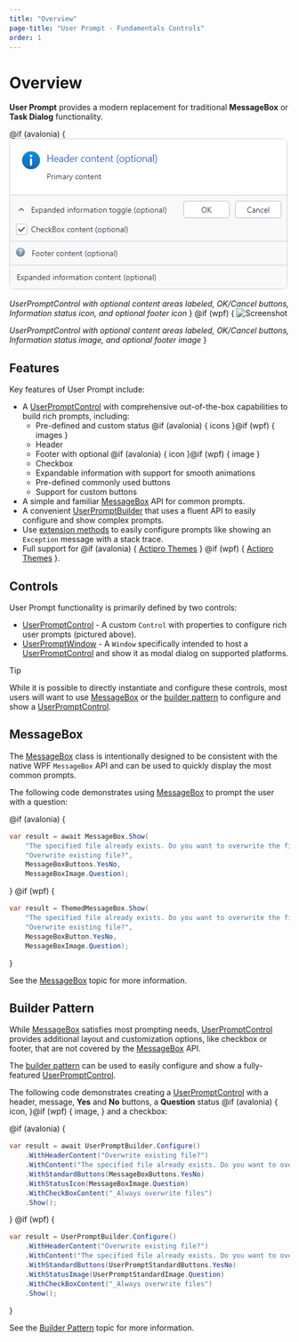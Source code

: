 ```yaml
---
title: "Overview"
page-title: "User Prompt - Fundamentals Controls"
order: 1
---
```

# Overview

**User Prompt** provides a modern replacement for traditional **MessageBox** or **Task Dialog** functionality.

@if (avalonia) {
![Screenshot](../images/user-prompt.png)

*UserPromptControl with optional content areas labeled, OK/Cancel buttons, Information status icon, and optional footer icon*
}
@if (wpf) {
![Screenshot](../../images/user-prompt.png)

*UserPromptControl with optional content areas labeled, OK/Cancel buttons, Information status image, and optional footer image*
}

## Features

Key features of User Prompt include:
- A [UserPromptControl](xref:@ActiproUIRoot.Controls.UserPromptControl) with comprehensive out-of-the-box capabilities to build rich prompts, including:
  - Pre-defined and custom status @if (avalonia) { icons }@if (wpf) { images }
  - Header
  - Footer with optional @if (avalonia) { icon }@if (wpf) { image }
  - Checkbox
  - Expandable information with support for smooth animations
  - Pre-defined commonly used buttons
  - Support for custom buttons
- A simple and familiar [MessageBox](message-box.md) API for common prompts.
- A convenient [UserPromptBuilder](builder-pattern.md) that uses a fluent API to easily configure and show complex prompts.
- Use [extension methods](extension-methods.md) to easily configure prompts like showing an `Exception` message with a stack trace.
- Full support for @if (avalonia) { [Actipro Themes](../../themes/index.md) } @if (wpf) { [Actipro Themes](../../../themes/index.md) }.

## Controls

User Prompt functionality is primarily defined by two controls:

- [UserPromptControl](xref:@ActiproUIRoot.Controls.UserPromptControl) - A custom `Control` with properties to configure rich user prompts (pictured above).
- [UserPromptWindow](xref:@ActiproUIRoot.Controls.UserPromptWindow) - A `Window` specifically intended to host a [UserPromptControl](xref:@ActiproUIRoot.Controls.UserPromptControl) and show it as modal dialog on supported platforms.

> [!TIP]
> While it is possible to directly instantiate and configure these controls, most users will want to use [MessageBox](message-box.md) or the [builder pattern](builder-pattern.md) to configure and show a [UserPromptControl](xref:@ActiproUIRoot.Controls.UserPromptControl).

## MessageBox

The [MessageBox](message-box.md) class is intentionally designed to be consistent with the native WPF `MessageBox` API and can be used to quickly display the most common prompts.

The following code demonstrates using [MessageBox](message-box.md) to prompt the user with a question:

@if (avalonia) {
```csharp
var result = await MessageBox.Show(
	"The specified file already exists. Do you want to overwrite the file?",
	"Overwrite existing file?",
	MessageBoxButtons.YesNo,
	MessageBoxImage.Question);
```
}
@if (wpf) {
```csharp
var result = ThemedMessageBox.Show(
	"The specified file already exists. Do you want to overwrite the file?",
	"Overwrite existing file?",
	MessageBoxButton.YesNo,
	MessageBoxImage.Question);
```
}

See the [MessageBox](message-box.md) topic for more information.

## Builder Pattern

While [MessageBox](message-box.md) satisfies most prompting needs, [UserPromptControl](xref:@ActiproUIRoot.Controls.UserPromptControl) provides additional layout and customization options, like checkbox or footer, that are not covered by the [MessageBox](message-box.md) API.

The [builder pattern](builder-pattern.md) can be used to easily configure and show a fully-featured [UserPromptControl](xref:@ActiproUIRoot.Controls.UserPromptControl).

The following code demonstrates creating a [UserPromptControl](xref:@ActiproUIRoot.Controls.UserPromptControl) with a header, message, **Yes** and **No** buttons, a **Question** status @if (avalonia) { icon, }@if (wpf) { image, } and a checkbox:

@if (avalonia) {
```csharp
var result = await UserPromptBuilder.Configure()
	.WithHeaderContent("Overwrite existing file?")
	.WithContent("The specified file already exists. Do you want to overwrite the file?")
	.WithStandardButtons(MessageBoxButtons.YesNo)
	.WithStatusIcon(MessageBoxImage.Question)
	.WithCheckBoxContent("_Always overwrite files")
	.Show();
```
}
@if (wpf) {
```csharp
var result = UserPromptBuilder.Configure()
	.WithHeaderContent("Overwrite existing file?")
	.WithContent("The specified file already exists. Do you want to overwrite the file?")
	.WithStandardButtons(UserPromptStandardButtons.YesNo)
	.WithStatusImage(UserPromptStandardImage.Question)
	.WithCheckBoxContent("_Always overwrite files")
	.Show();
```
}

See the [Builder Pattern](builder-pattern.md) topic for more information.
